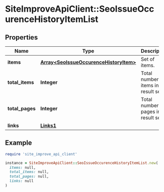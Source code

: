 # SiteImproveApiClient::SeoIssueOccurenceHistoryItemList

## Properties

| Name | Type | Description | Notes |
| ---- | ---- | ----------- | ----- |
| **items** | [**Array&lt;SeoIssueOccurenceHistoryItem&gt;**](SeoIssueOccurenceHistoryItem.md) | Set of items. |  |
| **total_items** | **Integer** | Total number of items in result set. |  |
| **total_pages** | **Integer** | Total number of pages in result set. |  |
| **links** | [**Links1**](Links1.md) |  | [optional] |

## Example

```ruby
require 'site_improve_api_client'

instance = SiteImproveApiClient::SeoIssueOccurenceHistoryItemList.new(
  items: null,
  total_items: null,
  total_pages: null,
  links: null
)
```

